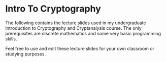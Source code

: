 # Intro To Cryptography

The following contains the lecture slides used in my undergraduate Introduction to Cryptography and Cryptanalysis course. The only prerequisites are discrete mathematics and some very basic programming skills. 

Feel free to use and edit these lecture slides for your own classroom or studying purposes.
